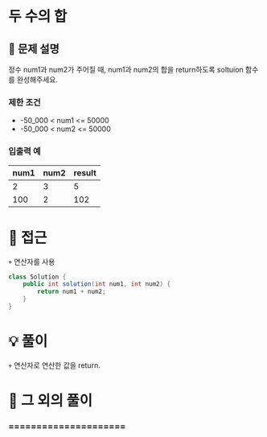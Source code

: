 # 두 수의 합

## 📌 문제 설명

정수 num1과 num2가 주어질 때, num1과 num2의 합을 return하도록 soltuion 함수를 완성해주세요.

### 제한 조건

- -50_000 < num1 <= 50000
- -50_000 < num2 <= 50000

### 입출력 예

| num1 | num2 | result |
| ---- | ---- | ------ |
| 2    | 3    | 5      |
| 100  | 2    | 102    |

# 🧐 접근

`+` 연산자를 사용

```java
class Solution {
    public int solution(int num1, int num2) {
        return num1 + num2;
    }
}
```

# 💡 풀이

`+` 연산자로 연산한 값을 return.

# 📘 그 외의 풀이

### =====================
